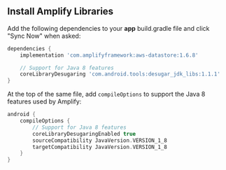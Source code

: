 ## Install Amplify Libraries

Add the following dependencies to your **app** build.gradle file and click "Sync Now" when asked:

```groovy
dependencies {
    implementation 'com.amplifyframework:aws-datastore:1.6.8'

    // Support for Java 8 features
    coreLibraryDesugaring 'com.android.tools:desugar_jdk_libs:1.1.1'
}
```

At the top of the same file, add `compileOptions` to support the Java 8 features used by Amplify:

```groovy
android {
    compileOptions {
        // Support for Java 8 features
        coreLibraryDesugaringEnabled true
        sourceCompatibility JavaVersion.VERSION_1_8
        targetCompatibility JavaVersion.VERSION_1_8
    }
}
```
